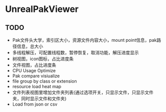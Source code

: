 # UnrealPakViewer ##

## TODO ##

* Pak文件头大学，索引区大小，资源文件内容大小，mount point信息，pak路径信息，总大小
* 多线程解压，可配置线程数，暂停恢复，取消功能，解压进度显示
* 树视图，icon图标，占比进度条
* 文件视图，占比进度条
* CPU Usage Optimize
* Pak compare visiualize
* file group by class or extension
* resource load heat map
* 文件列表视图里增加文件夹列表(通过选项开关，只显示文件，只显示文件夹，同时显示文件和文件夹)
* Load from json or csv